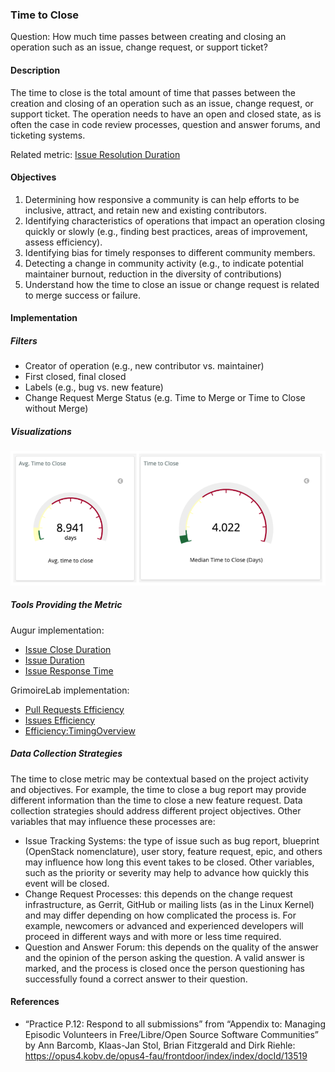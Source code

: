 ### Time to Close  

Question: How much time passes between creating and closing an operation such as an issue, change request, or support ticket?   

#### Description  
The time to close is the total amount of time that passes between the creation and closing of an operation such as an issue, change request, or support ticket. The operation needs to have an open and closed state, as is often the case in code review processes, question and answer forums, and ticketing systems.    

Related metric: [Issue Resolution Duration](https://chaoss.community/metric-issue-resolution-duration/)      

#### Objectives  
1. Determining how responsive a community is can help efforts to be inclusive, attract, and retain new and existing contributors.   
2. Identifying characteristics of operations that impact an operation closing quickly or slowly (e.g., finding best practices, areas of improvement, assess efficiency).   
3. Identifying bias for timely responses to different community members.   
4. Detecting a change in community activity (e.g., to indicate potential maintainer burnout, reduction in the diversity of contributions)   
5. Understand how the time to close an issue or change request is related to merge success or failure.

#### Implementation  

##### Filters  

* Creator of operation (e.g., new contributor vs. maintainer)  
* First closed, final closed   
* Labels (e.g., bug vs. new feature)
* Change Request Merge Status (e.g. Time to Merge or Time to Close without Merge)

##### Visualizations  

![Average and median time to close an Issue from GrimoireLab](images/time-to-close_1.png)  

##### Tools Providing the Metric  

Augur implementation:   
* [Issue Close Duration](http://augur.osshealth.io/api_docs/#api-Evolution-Closed_Issue_Resolution_Duration(Repo))   
* [Issue Duration](http://augur.osshealth.io/api_docs/#api-Evolution-issue-duration-repo )   
* [Issue Response Time](http://augur.osshealth.io/api_docs/#api-Evolution-Issue_Response_Time(Repo))  

GrimoireLab implementation:  
* [Pull Requests Efficiency](https://chaoss.github.io/grimoirelab-sigils/panels/github-pullrequests-efficiency/)  
* [Issues Efficiency](https://chaoss.github.io/grimoirelab-sigils/panels/github-issues-efficiency/)  
* [Efficiency:TimingOverview](https://chaoss.github.io/grimoirelab-sigils/panels/efficiency-timing-overview/)  

##### Data Collection Strategies

The time to close metric may be contextual based on the project activity and objectives. For example, the time to close a bug report may provide different information than the time to close a new feature request. Data collection strategies should address different project objectives. Other variables that may influence these processes are:  
* Issue Tracking Systems: the type of issue such as bug report, blueprint (OpenStack nomenclature), user story, feature request, epic, and others may influence how long this event takes to be closed. Other variables, such as the priority or severity may help to advance how quickly this event will be closed.  
* Change Request Processes: this depends on the change request infrastructure, as Gerrit, GitHub or mailing lists (as in the Linux Kernel) and may differ depending on how complicated the process is. For example, newcomers or advanced and experienced developers will proceed in different ways and with more or less time required.  
* Question and Answer Forum: this depends on the quality of the answer and the opinion of the person asking the question. A valid answer is marked, and the process is closed once the person questioning has successfully found a correct answer to their question.  

#### References
* “Practice P.12: Respond to all submissions” from “Appendix to: Managing Episodic Volunteers in Free/Libre/Open Source Software Communities” by Ann Barcomb, Klaas-Jan Stol, Brian Fitzgerald and Dirk Riehle: https://opus4.kobv.de/opus4-fau/frontdoor/index/index/docId/13519  
